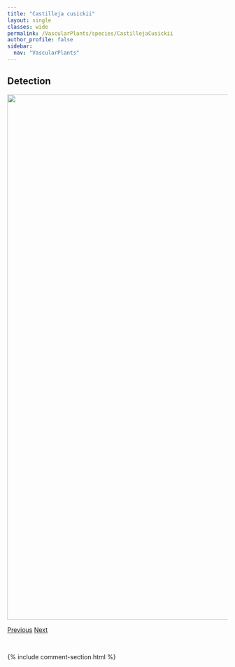 ```yaml
---
title: "Castilleja cusickii"
layout: single
classes: wide
permalink: /VascularPlants/species/CastillejaCusickii
author_profile: false
sidebar:
  nav: "VascularPlants"
---
```


<h2>Detection</h2>

<a href="https://drive.google.com/uc?export=view&id=1kJwjrD9ZF3Tbskbq9Am5bmW3MJnIJ_hB">
<img src="https://drive.google.com/uc?export=view&id=1kJwjrD9ZF3Tbskbq9Am5bmW3MJnIJ_hB" height = "1200" width = "800">
</a>


<a href="/DevelopmentWebsite/VascularPlants/species/CassiopeTetragona" class="pagination--pager" title="Cassiope tetragona">Previous</a> <a href="/DevelopmentWebsite/VascularPlants/species/CastillejaLutescens" class="pagination--pager" title="Castilleja lutescens">Next</a>

<p>&nbsp;</p>

{% include comment-section.html %}
